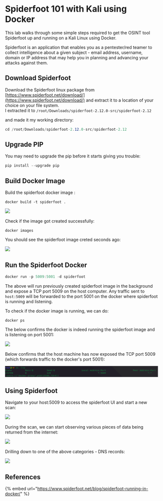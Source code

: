 # Spiderfoot 101 with Kali using Docker

This lab walks through some simple steps required to get the OSINT tool Spiderfoot up and running on a Kali Linux using Docker.

Spiderfoot is an application that enables you as a pentester/red teamer to collect intelligence about a given subject - email address, username, domain or IP address that may help you in planning and advancing your attacks against them.

## Download Spiderfoot

Download the Spiderfoot linux package from [https://www.spiderfoot.net/download/](https://www.spiderfoot.net/download/) and extract it to a location of your choice on your file system.\
I extracted it to `/root/Downloads/spiderfoot-2.12.0-src/spiderfoot-2.12`

and made it my working directory:

```csharp
cd /root/Downloads/spiderfoot-2.12.0-src/spiderfoot-2.12
```

## Upgrade PIP

You may need to upgrade the pip before it starts giving you trouble:

```csharp
pip install --upgrade pip
```

## Build Docker Image

Build the spiderfoot docker image :

```
docker build -t spiderfoot .
```

![](../../.gitbook/assets/screenshot-from-2018-12-17-13-13-33.png)

Check if the image got created successfully:

```
docker images
```

You should see the spiderfoot image creted seconds ago:

![](../../.gitbook/assets/screenshot-from-2018-12-17-13-00-55.png)

## Run the Spiderfoot Docker

```csharp
docker run -p 5009:5001 -d spiderfoot
```

The above will run previously created spiderfoot image in the background and expose a TCP port 5009 on the host computer. Any traffic sent to `host:5009` will be forwarded to the port 5001 on the docker where spiderfoot is running and listening.

To check if the docker image is running, we can do:

```
docker ps
```

The below confirms the docker is indeed running the spiderfoot image and is listening on port 5001:

![](../../.gitbook/assets/screenshot-from-2018-12-17-13-20-22.png)

Below confirms that the host machine has now exposed the TCP port 5009 (which forwards traffic to the docker's port 5001):

![](<../../.gitbook/assets/Screenshot from 2018-12-17 13-02-03.png>)

## Using Spiderfoot

Navigate to your host:5009 to access the spiderfoot UI and start a new scan:

![](../../.gitbook/assets/screenshot-from-2018-12-17-12-57-59.png)

During the scan, we can start observing various pieces of data being returned from the internet:

![](../../.gitbook/assets/screenshot-from-2018-12-17-12-58-32.png)

Drilling down to one of the above categories - DNS records:

![](../../.gitbook/assets/screenshot-from-2018-12-17-12-58-45.png)

## References

{% embed url="https://www.spiderfoot.net/blog/spiderfoot-running-in-docker/" %}
